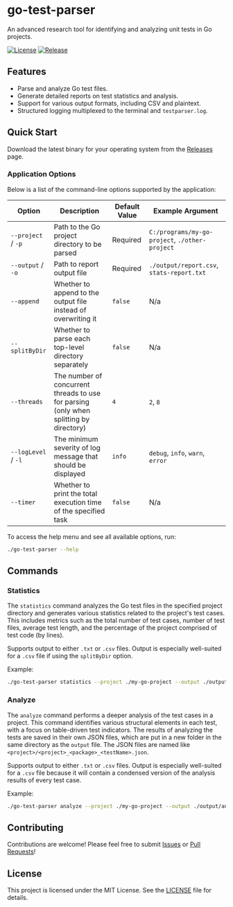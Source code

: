 # go-test-parser

An advanced research tool for identifying and analyzing unit tests in Go projects.

[![License](https://img.shields.io/github/license/maxgreen01/go-test-parser)](LICENSE)
[![Release](https://img.shields.io/github/v/release/maxgreen01/go-test-parser)](https://github.com/maxgreen01/go-test-parser/releases)

## Features

-   Parse and analyze Go test files.
-   Generate detailed reports on test statistics and analysis.
-   Support for various output formats, including CSV and plaintext.
-   Structured logging multiplexed to the terminal and `testparser.log`.

## Quick Start

Download the latest binary for your operating system from the [Releases](https://github.com/maxgreen01/go-test-parser/releases) page.

### Application Options

Below is a list of the command-line options supported by the application:

| Option              | Description                                                                            | Default Value | Example Argument                               |
| ------------------- | -------------------------------------------------------------------------------------- | ------------- | ---------------------------------------------- |
| `--project` / `-p`  | Path to the Go project directory to be parsed                                          | Required      | `C:/programs/my-go-project`, `./other-project` |
| `--output` / `-o`   | Path to report output file                                                             | Required      | `./output/report.csv`, `stats-report.txt`      |
| `--append`          | Whether to append to the output file instead of overwriting it                         | `false`       | N/a                                            |
| `--splitByDir`      | Whether to parse each top-level directory separately                                   | `false`       | N/a                                            |
| `--threads`         | The number of concurrent threads to use for parsing (only when splitting by directory) | `4`           | `2`, `8`                                       |
| `--logLevel` / `-l` | The minimum severity of log message that should be displayed                           | `info`        | `debug`, `info`, `warn`, `error`               |
| `--timer`           | Whether to print the total execution time of the specified task                        | `false`       | N/a                                            |

To access the help menu and see all available options, run:

```bash
./go-test-parser --help
```

## Commands

### Statistics

The `statistics` command analyzes the Go test files in the specified project directory and generates various statistics related to the project's test cases. This includes metrics such as the total number of test cases, number of test files, average test length, and the percentage of the project comprised of test code (by lines).

Supports output to either `.txt` or `.csv` files. Output is especially well-suited for a `.csv` file if using the `splitByDir` option.

Example:

```bash
./go-test-parser statistics --project ./my-go-project --output ./output/statistics-report.csv
```

### Analyze

The `analyze` command performs a deeper analysis of the test cases in a project. This command identifies various structural elements in each test, with a focus on table-driven test indicators. The results of analyzing the tests are saved in their own JSON files, which are put in a new folder in the same directory as the `output` file. The JSON files are named like `<project>/<project>_<package>_<testName>.json`.

Supports output to either `.txt` or `.csv` files. Output is especially well-suited for a `.csv` file because it will contain a condensed version of the analysis results of every test case.

Example:

```bash
./go-test-parser analyze --project ./my-go-project --output ./output/analyze-report.csv
```

## Contributing

Contributions are welcome! Please feel free to submit [Issues](https://github.com/maxgreen01/go-test-parser/issues) or [Pull Requests](https://github.com/maxgreen01/go-test-parser/issues)!

## License

This project is licensed under the MIT License. See the [LICENSE](https://github.com/maxgreen01/go-test-parser/blob/main/LICENSE) file for details.
